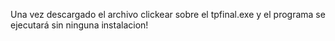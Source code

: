 Una vez descargado el archivo clickear sobre el tpfinal.exe y el programa se ejecutará sin ninguna instalacion!
